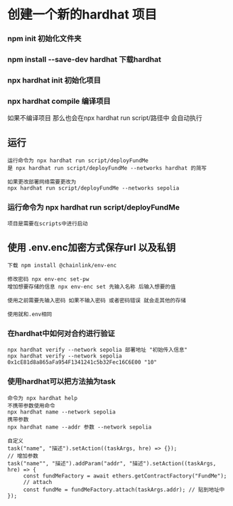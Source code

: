 # 创建一个新的hardhat 项目
### npm init 初始化文件夹
### npm install --save-dev hardhat 下载hardhat
### npx hardhat init 初始化项目

### npx hardhat compile 编译项目
如果不编译项目 那么也会在npx hardhat run script/路径中 会自动执行

## 运行
````
运行命令为 npx hardhat run script/deployFundMe
是 npx hardhat run script/deployFundMe --networks hardhat 的简写

如果更改部署网络需要更改为
npx hardhat run script/deployFundMe --networks sepolia
````
### 运行命令为 npx hardhat run script/deployFundMe
```项目是需要在scripts中进行启动```


## 使用 .env.enc加密方式保存url 以及私钥
```
下载 npm install @chainlink/env-enc

修改密码 npx env-enc set-pw
增加想要存储的信息 npx env-enc set 先输入名称 后输入想要的值

使用之前需要先输入密码 如果不输入密码 或者密码错误 就会走其他的存储

使用就和.env相同
```

### 在hardhat中如何对合约进行验证
```
npx hardhat verify --network sepolia 部署地址 "初始传入信息"
npx hardhat verify --network sepolia 0x1cE81d8a865aFa954F1341241c5b32Fec16C6E00 "10"
```

### 使用hardhat可以把方法抽为task
````
命令为 npx hardhat help
不携带参数使用命令
npx hardhat name --network sepolia
携带参数
npx hardhat name --addr 参数 --network sepolia

自定义
task("name", "描述").setAction((taskArgs, hre) => {});
// 增加参数
task("name"", "描述").addParam("addr", "描述").setAction((taskArgs, hre) => {
     const fundMeFactory = await ethers.getContractFactory("FundMe");
     // attach
     const fundMe = fundMeFactory.attach(taskArgs.addr); // 贴到地址中
});


````


